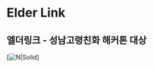# Elder Link
## 엘더링크 - 성남고령친화 해커톤 대상 

[![N|Solid](https://lh4.googleusercontent.com/qEzYCoyjuklIEbtOCjCwxc0hYYUEHzCksXZot64ilVXN7YMxw6tWD6tRgHDQaaoRu834PfwpLXGXFhulqT8LINeHyAjUvZInSTmTDquulsd5k4Ee5B6vhQ5SrGaAzBpnamPPwDVP)]
